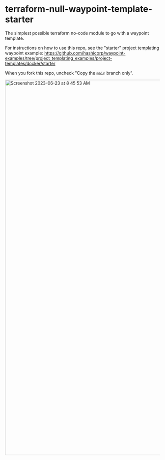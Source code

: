 # terraform-null-waypoint-template-starter

The simplest possible terraform no-code module to go with a waypoint template.

For instructions on how to use this repo, see the "starter" project templating waypoint example: https://github.com/hashicorp/waypoint-examples/tree/project_templating_examples/project-templates/docker/starter

When you fork this repo, uncheck "Copy the `main` branch only".

<img width="1223" alt="Screenshot 2023-06-23 at 8 45 53 AM" src="https://github.com/hashicorp/terraform-null-waypoint-template-starter/assets/8404559/a2786d00-9f15-4980-adaa-a1362a2b65b3">
